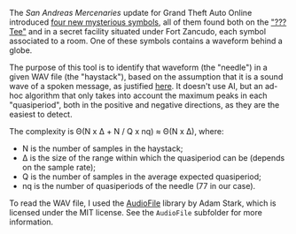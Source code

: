 The *San Andreas Mercenaries* update for Grand Theft Auto Online introduced [four new mysterious symbols](https://imagizer.imageshack.com/img923/9506/8meqGh.png), all of them found both on the ["??? Tee"](https://static.wikia.nocookie.net/gtawiki/images/9/97/SpecialClothing-GTAOee-%3F%3F%3FTee.jpg/revision/latest/) and in a secret facility situated under Fort Zancudo, each symbol associated to a room. One of these symbols contains a waveform behind a globe.

The purpose of this tool is to identify that waveform (the "needle") in a given WAV file (the "haystack"), based on the assumption that it is a sound wave of a spoken message, as justified [here](https://www.reddit.com/r/chiliadmystery/comments/17lngkh/comment/k7gmspw/?utm_source=reddit&utm_medium=web2x&context=3). It doesn't use AI, but an ad-hoc algorithm that only takes into account the maximum peaks in each "quasiperiod", both in the positive and negative directions, as they are the easiest to detect.

The complexity is Θ(N x Δ + N / Q x nq) ≈ Θ(N x Δ), where:
 - N is the number of samples in the haystack;
 - Δ is the size of the range within which the quasiperiod can be (depends on the sample rate);
 - Q is the number of samples in the average expected quasiperiod;
 - nq is the number of quasiperiods of the needle (77 in our case).

To read the WAV file, I used the [AudioFile](https://github.com/adamstark/AudioFile) library by Adam Stark, which is licensed under the MIT license. See the `AudioFile` subfolder for more information.
